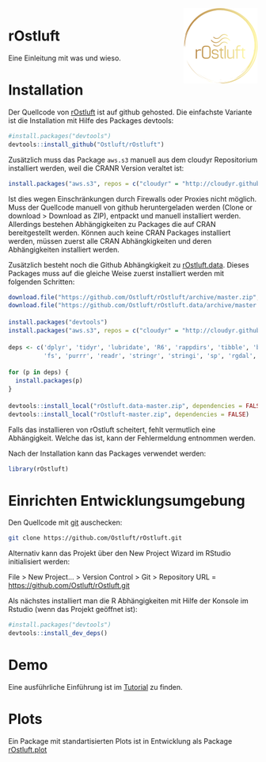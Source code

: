 
<img src="man/figures/logo.png" align="right" />

# rOstluft

Eine Einleitung mit was und wieso.

# Installation

Der Quellcode von [rOstluft](https://github.com/Ostluft/rOstluft) ist
auf github gehosted. Die einfachste Variante ist die Installation mit
Hilfe des Packages devtools:

``` r
#install.packages("devtools")
devtools::install_github("Ostluft/rOstluft")
```

Zusätzlich muss das Package `aws.s3` manuell aus dem cloudyr
Repositorium installiert werden, weil die CRANR Version veraltet
ist:

``` r
install.packages("aws.s3", repos = c("cloudyr" = "http://cloudyr.github.io/drat"))
```

Ist dies wegen Einschränkungen durch Firewalls oder Proxies nicht
möglich. Muss der Quellcode manuell von github heruntergeladen werden
(Clone or download \> Download as ZIP), entpackt und manuell installiert
werden. Allerdings bestehen Abhängigkeiten zu Packages die auf CRAN
bereitgestellt werden. Können auch keine CRAN Packages installiert
werden, müssen zuerst alle CRAN Abhängkigkeiten und deren Abhängigkeiten
installiert werden.

Zusätzlich besteht noch die Github Abhängkigkeit zu
[rOstluft.data](https://github.com/Ostluft/rOstluft.data). Dieses
Packages muss auf die gleiche Weise zuerst installiert werden mit
folgenden
Schritten:

``` r
download.file("https://github.com/Ostluft/rOstluft/archive/master.zip", "rOstluft-master.zip")
download.file("https://github.com/Ostluft/rOstluft.data/archive/master.zip", "rOstluft.data-master.zip")

install.packages("devtools")
install.packages("aws.s3", repos = c("cloudyr" = "http://cloudyr.github.io/drat"))

deps <- c('dplyr', 'tidyr', 'lubridate', 'R6', 'rappdirs', 'tibble', 'base64url', 'forcats',
          'fs', 'purrr', 'readr', 'stringr', 'stringi', 'sp', 'rgdal', 'rlang', 'magrittr')

for (p in deps) {
  install.packages(p)
}

devtools::install_local("rOstluft.data-master.zip", dependencies = FALSE)
devtools::install_local("rOstluft-master.zip", dependencies = FALSE)
```

Falls das installieren von rOstluft scheitert, fehlt vermutlich eine
Abhängigkeit. Welche das ist, kann der Fehlermeldung entnommen werden.

Nach der Installation kann das Packages verwendet werden:

``` r
library(rOstluft)
```

# Einrichten Entwicklungsumgebung

Den Quellcode mit [git](https://git-scm.com/) auschecken:

``` bash
git clone https://github.com/Ostluft/rOstluft.git
```

Alternativ kann das Projekt über den New Project Wizard im RStudio
initialisiert werden:

File \> New Project… \> Version Control \> Git \> Repository URL =
<https://github.com/Ostluft/rOstluft.git>

Als nächstes installiert man die R Abhängigkeiten mit Hilfe der Konsole
im Rstudio (wenn das Projekt geöffnet ist):

``` r
#install.packages("devtools")
devtools::install_dev_deps()
```

# Demo

Eine ausführliche Einführung ist im
[Tutorial](https://ostluft.github.io/rOstluft/articles/articles/tutorial.html)
zu finden.

# Plots

Ein Package mit standartisierten Plots ist in Entwicklung als Package
[rOstluft.plot](https://github.com/Ostluft/rOstluft.plot)
